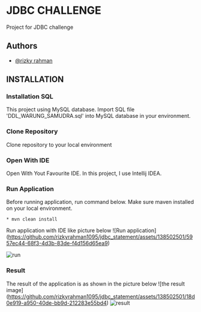 # JDBC CHALLENGE

Project for JDBC challenge

## Authors

- [@rizky rahman](https://www.github.com/rizkyrahman1095)


## INSTALLATION

### Installation SQL

This project using MySQL database. Import SQL file 'DDL_WARUNG_SAMUDRA.sql' into MySQL database in your environment.


### Clone Repository
Clone repository to your local environment

### Open With IDE
Open With Yout Favourite IDE. In this project, I use Intellij IDEA.

### Run Application
Before running application, run command below. Make sure maven installed on your local environment.

    * mvn clean install

Run application with IDE like picture below
![Run application] (https://github.com/rizkyrahman1095/jdbc_statement/assets/138502501/5957ec44-68f3-4d3b-83de-f4d156d65ea9)

![run](https://github.com/rizkyrahman1095/jdbc_statement/assets/138502501/7389479a-4cd8-4385-8512-09ddfffe4706)


### Result
The result of the application is as shown in the picture below
![the result image] (https://github.com/rizkyrahman1095/jdbc_statement/assets/138502501/18d0e919-a950-40de-bb9d-212283e55bd4)
![result](https://github.com/rizkyrahman1095/jdbc_statement/assets/138502501/14821ca7-4a8d-45d0-989d-d0db4ff0cdcf)
